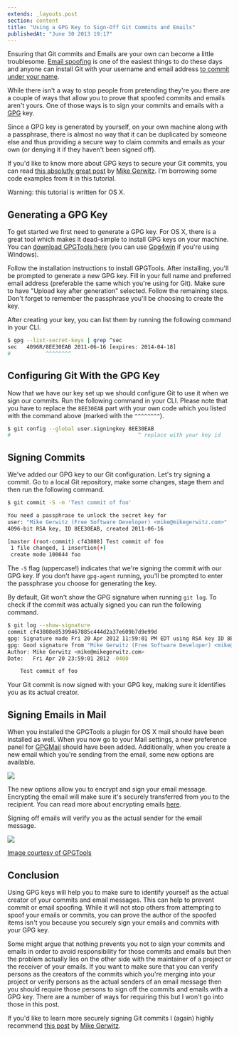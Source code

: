 ```yaml
---
extends: _layouts.post
section: content
title: "Using a GPG Key to Sign-Off Git Commits and Emails"
publishedAt: "June 30 2013 19:17"
---
```

Ensuring that Git commits and Emails are your own can become a little troublesome. [Email spoofing](http://en.wikipedia.org/wiki/Email_spoofing) is one of the easiest things to do these days and anyone can install Git with your username and email address [to commit under your name](http://stackoverflow.com/questions/3128993/is-there-some-way-to-fake-the-name-email-info-for-the-author-of-a-git-commit-t).<!--more-->

While there isn't a way to stop people from pretending they're you there are a couple of ways that allow you to prove that spoofed commits and emails aren't yours. One of those ways is to sign your commits and emails with a [GPG](http://www.gnupg.org/) key.

Since a GPG key is generated by yourself, on your own machine along with a passphrase, there is almost no way that it can be duplicated by someone else and thus providing a secure way to claim commits and emails as your own (or denying it if they haven't been signed off).

If you'd like to know more about GPG keys to secure your Git commits, you can read [this absolutly great post](http://mikegerwitz.com/papers/git-horror-story.html) by [Mike Gerwitz](http://mikegerwitz.com/). I'm borrowing some code examples from it in this tutorial.

Warning: this tutorial is written for OS X.

## Generating a GPG Key

To get started we first need to generate a GPG key. For OS X, there is a great tool which makes it dead-simple to install GPG keys on your machine. You can [download GPGTools here](https://gpgtools.org/) (you can use [Gpg4win](http://gpg4win.org/) if you're using Windows).

Follow the installation instructions to install GPGTools. After installing, you'll be prompted to generate a new GPG key. Fill in your full name and preferred email address (preferable the same which you're using for Git). Make sure to have "Upload key after generation" selected. Follow the remaining steps. Don't forget to remember the passphrase you'll be choosing to create the key.

After creating your key, you can list them by running the following command in your CLI.

```bash
$ gpg --list-secret-keys | grep ^sec
sec   4096R/8EE30EAB 2011-06-16 [expires: 2014-04-18]
#           ^^^^^^^^
```

## Configuring Git With the GPG Key

Now that we have our key set up we should configure Git to use it when we sign our commits. Run the following command in your CLI. Please note that you have to replace the `8EE30EAB` part with your own code which you listed with the command above (marked with the `^^^^^^^^`).

```bash
$ git config --global user.signingkey 8EE30EAB
#                                        ^ replace with your key id
```

## Signing Commits

We've added our GPG key to our Git configuration. Let's try signing a commit. Go to a local Git repository, make some changes, stage them and then run the following command.

```bash
$ git commit -S -m 'Test commit of foo'

You need a passphrase to unlock the secret key for
user: "Mike Gerwitz (Free Software Developer) <mike@mikegerwitz.com>"
4096-bit RSA key, ID 8EE30EAB, created 2011-06-16

[master (root-commit) cf43808] Test commit of foo
 1 file changed, 1 insertion(+)
 create mode 100644 foo
```

The `-S` flag (uppercase!) indicates that we're signing the commit with our GPG key. If you don't have `gpg-agent` running, you'll be prompted to enter the passphrase you choose for generating the key.

By default, Git won't show the GPG signature when running `git log`. To check if the commit was actually signed you can run the following command.

```bash
$ git log --show-signature
commit cf43808e85399467885c444d2a37e609b7d9e99d
gpg: Signature made Fri 20 Apr 2012 11:59:01 PM EDT using RSA key ID 8EE30EAB
gpg: Good signature from "Mike Gerwitz (Free Software Developer) <mike@mikegerwitz.com>"
Author: Mike Gerwitz <mike@mikegerwitz.com>
Date:   Fri Apr 20 23:59:01 2012 -0400

    Test commit of foo
```

Your Git commit is now signed with your GPG key, making sure it identifies you as its actual creator.

## Signing Emails in Mail

When you installed the GPGTools a plugin for OS X mail should have been installed as well. When you now go to your Mail settings, a new preference panel for [GPGMail](https://gpgtools.org/gpgmail/index.html) should have been added. Additionally, when you create a new email which you're sending from the email, some new options are available.

![](/img/using-gpg-keys-to-sign-off-git-commits-and-emails-image-1.png)

The new options allow you to encrypt and sign your email message. Encrypting the email will make sure it's securely transferred from you to the recipient. You can read more about encrypting emails [here](http://support.gpgtools.org/kb/how-to/your-first-encrypted-mail).

Signing off emails will verify you as the actual sender for the email message.

![](/img/using-gpg-keys-to-sign-off-git-commits-and-emails-image-2.png)

[Image courtesy of GPGTools](https://gpgtools.org/gpgmail/index.html)

## Conclusion

Using GPG keys will help you to make sure to identify yourself as the actual creator of your commits and email messages. This can help to prevent commit or email spoofing. While it will not stop others from attempting to spoof your emails or commits, you can prove the author of the spoofed items isn't you because you securely sign your emails and commits with your GPG key.

Some might argue that nothing prevents you not to sign your commits and emails in order to avoid responsibility for those commits and emails but then the problem actually lies on the other side with the maintainer of a project or the receiver of your emails. If you want to make sure that you can verify persons as the creators of the commits which you're merging into your project or verify persons as the actual senders of an email message then you should require those persons to sign off the commits and emails with a GPG key. There are a number of ways for requiring this but I won't go into those in this post.

If you'd like to learn more securely signing Git commits I (again) highly recommend [this post](http://mikegerwitz.com/papers/git-horror-story.html) by [Mike Gerwitz](http://mikegerwitz.com/).
